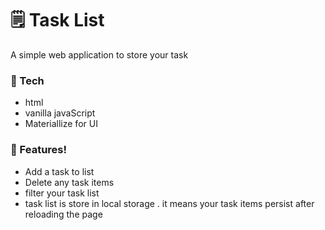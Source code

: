# 🗒 Task List 

A simple web application to store your task 

### 🏁 Tech 
* html
* vanilla javaScript
* Materiallize for UI


### 🌟  Features!

  - Add a task to list
  - Delete any task items
  - filter your task list
  - task list is store in local storage . it means your task items persist after reloading the page


